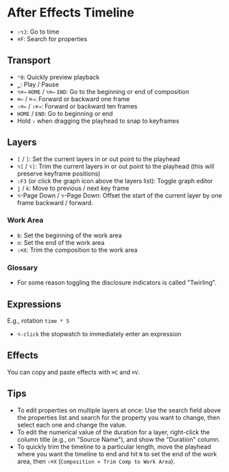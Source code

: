 # After Effects Timeline

- `⇧⌥J`: Go to time
- `⌘F`: Search for properties

## Transport

- `⌃0`: Quickly preview playback
- `␣`: Play / Pause
- `⌥⌘→` `HOME` / `⌥⌘←` `END`: Go to the beginning or end of composition
- `⌘←` / `⌘→`: Forward or backward one frame
- `⇧⌘←` / `⇧⌘→`: Forward or backward ten frames
- `HOME` / `END`: Go to beginning or end
- Hold `⇧` when dragging the playhead to snap to keyframes

## Layers

- `[` / `]`: Set the current layers in or out point to the playhead
- `⌥[` / `⌥]`: Trim the current layers in or out point to the playhead (this will preserve keyframe positions)
- `⇧F3` (or click the graph icon above the layers list): Toggle graph editor
- `j` / `k`: Move to previous / next key frame
- `⌥`-Page Down / `⌥`-Page Down: Offset the start of the current layer by one frame backward / forward.

### Work Area

- `b`: Set the beginning of the work area
- `n`: Set the end of the work area
- `⇧⌘X`: Trim the composition to the work area

### Glossary

- For some reason toggling the disclosure indicators is called "Twirling".

## Expressions

E.g., rotation `time * 5`

- `⌥-click` the stopwatch to immediately enter an expression

## Effects

You can copy and paste effects with `⌘C` and `⌘V`.

## Tips

- To edit properties on multiple layers at once: Use the search field above the properties list and search for the property you want to change, then select each one and change the value.
- To edit the numerical value of the duration for a layer, right-click the column title (e.g., on "Source Name"), and show the "Duration" column.
- To quickly trim the timeline to a particular length, move the playhead where you want the timeline to end and hit `N` to set the end of the work area, then `⇧⌘X` (`Composition > Trim Comp to Work Area`).
